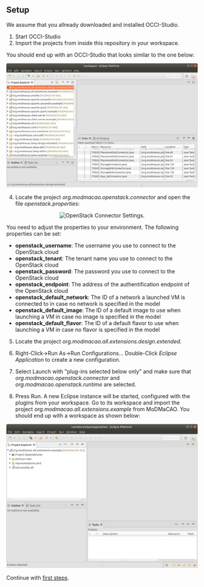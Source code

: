 ## Setup
We assume that you allready downloaded and installed OCCI-Studio.
1. Start OCCI-Studio
2. Import the projects from inside this repository in your workspace.

You should end up with an OCCI-Studio that looks similar to the one below:

<p align="center">
  <img src="workspace-after-import.png" alt="OCCI-Studio after import" width="600"/>
</p>


4. Locate the project *org.modmacao.openstack.connector* and open the file *openstack.properties*:

<p align="center">
  <img src="openstack-connector-settings.png" alt="OpenStack Connector Settings." width="600"/>
</p>

You need to adjust the properties to your environment. The following properties can
be set:
- **openstack_username**: The username you use to connect to the OpenStack cloud
- **openstack_tenant**: The tenant name you use to connect to the OpenStack cloud
- **openstack_password**: The password you use to connect to the OpenStack cloud
- **openstack_endpoint**: The address of the authentification endpoint of the OpenStack cloud
- **openstack_default_network**: The ID of a network a launched VM is connected to in case no network is specified in the model
- **openstack_default_image**: The ID of a default image to use when launching a VM in case no image is specified in the model
- **openstack_default_flavor**: The ID of a default flavor to use when launching a VM in case no flavor is specified in the model


5. Locate the project *org.modmacao.all.extensions.design.extended*.
6. Right-Click->Run As->Run Configurations... Double-Click *Eclipse Application* to create a new configuration. 
7. Select Launch with "plug-ins selected below only" and make sure 
that *org.modmacao.openstack.connector* and *org.modmacao.openstack.runtime* are selected.

8. Press Run. A new Eclipse instance will be started, configured with the plugins from your workspace. Go to its
workspace and import the project *org.modmacao.all.extensions.example* from MoDMaCAO. You should end up with a 
workspace as shown below:

<p align="center">
  <img src="setup-example-project.png" alt="Setup example project" width="600"/>
</p>

Continue with [first steps](firststeps.md).
